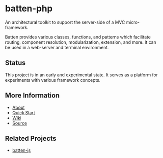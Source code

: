 # batten-php

An architectural toolkit to support the server-side of a MVC micro-framework.

Batten provides various classes, functions, and patterns which facilitate routing, component resolution, modularization,
extension, and more. It can be used in a web-server and terminal environment.

## Status

This project is in an early and experimental state. It serves as a
platform for experiments with various framework concepts.

## More Information

* [About](https://github.com/mikecaines/batten-php/wiki/About)
* [Quick Start](https://github.com/mikecaines/batten-php/wiki/Quick-Start)
* [Wiki](https://github.com/mikecaines/batten-php/wiki)
* [Source](https://github.com/mikecaines/batten-php)

## Related Projects

* [batten-js](https://github.com/mikecaines/batten-js)
